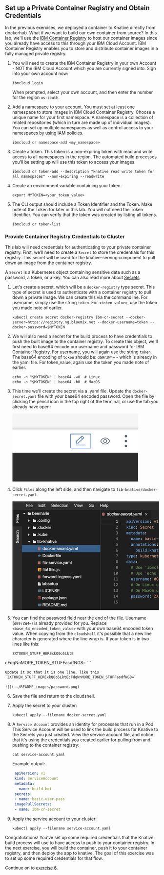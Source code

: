 ## Set up a Private Container Registry and Obtain Credentials

In the previous exercises, we deployed a container to Knative directly from dockerhub. What if we want to build our own container from source? In this lab, we'll use the [IBM Container Registry](https://console.bluemix.net/docs/services/Registry/registry_overview.html#registry_overview) to host our container images since you already have access to this through your IBM Cloud Account. IBM Container Registry enables you to store and distribute container images in a fully managed private registry.

1. You will need to create the IBM Container Registry in your own Account - NOT the IBM Cloud Account which you are currently signed into. Sign into your own account now:

    ```
    ibmcloud login
    ```

    When prompted, select your own account, and then enter the number for the region `us-south`.


1. Add a namespace to your account. You must set at least one namespace to store images in IBM Cloud Container Registry. Choose a unique name for your first namespace. A namespace is a collection of related repositories (which in turn are made up of individual images). You can set up multiple namespaces as well as control access to your namespaces by using IAM policies.

    ```
    ibmcloud cr namespace-add <my_namespace>
    ```
2. Create a token. This token is a non-expiring token with read and write access to all namespaces in the region. The automated build processes you'll be setting up will use this token to access your images.

    ```
    ibmcloud cr token-add --description "knative read write token for all namespaces" --non-expiring --readwrite
    ```

3. Create an environment variable containing your token.

    ```
    export MYTOKEN=<your_token_value>
    ```

4. The CLI output should include a Token Identifier and the Token. Make note of the Token for later in this lab. You will not need the Token Identifier. You can verify that the token was created by listing all tokens.

    ```
    ibmcloud cr token-list
    ```

### Provide Container Registry Credentials to Cluster
This lab will need credentials for authenticating to your private container registry. First, we'll need to create a `Secret` to store the credentials for this registry. This secret will be used for the knative-serving component to pull down an image from the container registry.

A `Secret` is a Kubernetes object containing sensitive data such as a password, a token, or a key. You can also read more about [Secrets](https://kubernetes.io/docs/concepts/configuration/secret/).

1. Let's create a secret, which will be a `docker-registry` type secret. This type of secret is used to authenticate with a container registry to pull down a private image. We can create this via the commandline. For username, simply use the string `token`. For `<token_value>`, use the token you made note of earlier.

    ```
    kubectl create secret docker-registry ibm-cr-secret --docker-server=https://registry.ng.bluemix.net --docker-username=token --docker-password=$MYTOKEN
    ```

2. We will also need a secret for the build process to have credentials to push the built image to the container registry. To create this object, we'll first need to base64 encode our username and password for IBM Container Registry. For username, you will again use the string `token`. The base64 encoding of `token` should be: `dG9rZW4=` - which is already in the yaml file.  For token_value, again use the token you made note of earlier.

    ```
    echo -n "$MYTOKEN" | base64 -w0  # Linux
    echo -n "$MYTOKEN" | base64 -b0  # MacOS
    ```

3. This time we'll create the secret via a .yaml file. Update the `docker-secret.yaml` file with your base64 encoded password. Open the file by clicking the pencil icon in the top right of the terminal, or use the tab you already have open:

    ![](../README_images/pencil.png)

4. Click `Files` along the left side, and then navigate to `fib-knative/docker-secret.yaml`.

    ![](../README_images/docker-secret.png)

5. You can find the password field near the end of the file. Username (`dG9rZW4=`) is already provided for you.  Replace `<base_64_encoded_token_value>` with your own base64 encoded token value. When copying from the `cloudshell` it's possible that a new line character is generated where the line wrap is. If your token is in two lines like this:
	```
	ZXTOKEN_STUFF_HERExkQ0o5LktE
cFdqNnMORE_TOKEN_STUFFasdfNG8=
	```

	Update it so that it is one line, like this `ZXTOKEN_STUFF_HERExkQ0o5LktEcFdqNnMORE_TOKEN_STUFFasdfNG8=`

    ![](../README_images/password.png)

6. Save the file and return to the cloudshell.

7. Apply the secret to your cluster:

    ```
    kubectl apply --filename docker-secret.yaml
    ```

8. A `Service Account` provides an identity for processes that run in a Pod. This Service Account will be used to link the build process for Knative to the Secrets you just created. View the service account file, and notice that it's using the credentials you created earlier for pulling from and pushing to the container registry:

    ```
    cat service-account.yaml
    ```

    Example output:
    ```yaml
     apiVersion: v1
     kind: ServiceAccount
     metadata:
       name: build-bot
     secrets:
     - name: basic-user-pass
     imagePullSecrets:
     - name: ibm-cr-secret
    ```


9. Apply the service account to your cluster:

    ```
    kubectl apply --filename service-account.yaml
    ```

Congratulations! You've set up some required credentials that the Knative build process will use to have access to push to your container registry. In the next exercise, you will build the container, push it to your container registry, and then deploy the app to knative. The goal of this exercise was to set up some required credentials for that flow.


Continue on to [exercise 6](../exercise-6/README.md).